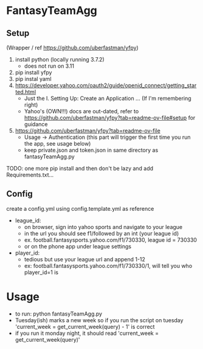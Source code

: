 # FantasyTeamAgg

## Setup
(Wrapper / ref https://github.com/uberfastman/yfpy)
1. install python (locally running 3.7.2)
	* does not run on 3.11
2. pip install yfpy
3. pip instal yaml
4. https://developer.yahoo.com/oauth2/guide/openid_connect/getting_started.html
	* Just the I. Setting Up: Create an Application ... (If I'm remembering right)
	* Yahoo's (OWN!!!) docs are out-dated, refer to https://github.com/uberfastman/yfpy?tab=readme-ov-file#setup for guidance
5. https://github.com/uberfastman/yfpy?tab=readme-ov-file
   	* Usage -> Authentication (this part will trigger the first time you run the app, see usage below)
   	* keep private.json and token.json in same directory as fantasyTeamAgg.py

TODO: one more pip install and then don't be lazy and add Requirements.txt...

## Config
create a config.yml using config.template.yml as reference
* league_id:
	* on browser, sign into yahoo sports and navigate to your league
	* in the url you should see f1/followed by an int (your league id)
	* ex. football.fantasysports.yahoo.com/f1/730330, league id = 730330
	* or on the phone app under league settings
* player_id:
	* tedious but use your league url and append 1-12
	* ex: football.fantasysports.yahoo.com/f1/730330/1, will tell you who player_id=1 is

# Usage
* to run: python fantasyTeamAgg.py
* Tuesday(ish) marks a new week so if you run the script on tuesday 'current_week = get_current_week(query) - 1' is correct
* if you run it monday night, it should read 'current_week = get_current_week(query)'